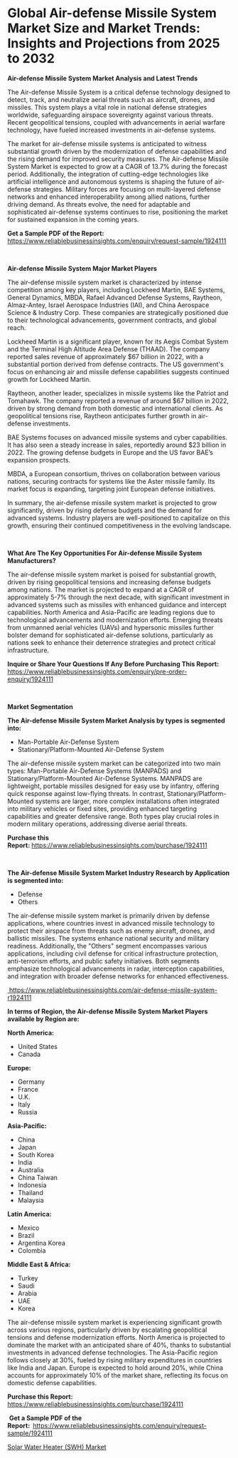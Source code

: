 <p><h1>Global Air-defense Missile System Market Size and Market Trends: Insights and Projections from 2025 to 2032</h1></p><p><strong>Air-defense Missile System Market Analysis and Latest Trends</strong></p>
<p><p>The Air-defense Missile System is a critical defense technology designed to detect, track, and neutralize aerial threats such as aircraft, drones, and missiles. This system plays a vital role in national defense strategies worldwide, safeguarding airspace sovereignty against various threats. Recent geopolitical tensions, coupled with advancements in aerial warfare technology, have fueled increased investments in air-defense systems.</p><p>The market for air-defense missile systems is anticipated to witness substantial growth driven by the modernization of defense capabilities and the rising demand for improved security measures. The Air-defense Missile System Market is expected to grow at a CAGR of 13.7% during the forecast period. Additionally, the integration of cutting-edge technologies like artificial intelligence and autonomous systems is shaping the future of air-defense strategies. Military forces are focusing on multi-layered defense networks and enhanced interoperability among allied nations, further driving demand. As threats evolve, the need for adaptable and sophisticated air-defense systems continues to rise, positioning the market for sustained expansion in the coming years.</p></p>
<p><strong>Get a Sample PDF of the Report:&nbsp;</strong> <a href="https://www.reliablebusinessinsights.com/enquiry/request-sample/1924111?utm_campaign=3077&utm_medium=2&utm_source=Github&utm_content=ia&utm_term=28032025&utm_id=air-defense-missile-system">https://www.reliablebusinessinsights.com/enquiry/request-sample/1924111</a></p>
<p>&nbsp;</p>
<p><strong>Air-defense Missile System Major Market Players</strong></p>
<p><p>The air-defense missile system market is characterized by intense competition among key players, including Lockheed Martin, BAE Systems, General Dynamics, MBDA, Rafael Advanced Defense Systems, Raytheon, Almaz-Antey, Israel Aerospace Industries (IAI), and China Aerospace Science & Industry Corp. These companies are strategically positioned due to their technological advancements, government contracts, and global reach.</p><p>Lockheed Martin is a significant player, known for its Aegis Combat System and the Terminal High Altitude Area Defense (THAAD). The company reported sales revenue of approximately $67 billion in 2022, with a substantial portion derived from defense contracts. The US government's focus on enhancing air and missile defense capabilities suggests continued growth for Lockheed Martin.</p><p>Raytheon, another leader, specializes in missile systems like the Patriot and Tomahawk. The company reported a revenue of around $67 billion in 2022, driven by strong demand from both domestic and international clients. As geopolitical tensions rise, Raytheon anticipates further growth in air-defense investments.</p><p>BAE Systems focuses on advanced missile systems and cyber capabilities. It has also seen a steady increase in sales, reportedly around $23 billion in 2022. The growing defense budgets in Europe and the US favor BAE’s expansion prospects.</p><p>MBDA, a European consortium, thrives on collaboration between various nations, securing contracts for systems like the Aster missile family. Its market focus is expanding, targeting joint European defense initiatives.</p><p>In summary, the air-defense missile system market is projected to grow significantly, driven by rising defense budgets and the demand for advanced systems. Industry players are well-positioned to capitalize on this growth, ensuring their continued competitiveness in the evolving landscape.</p></p>
<p>&nbsp;</p>
<p><strong>What Are The Key Opportunities For Air-defense Missile System Manufacturers?</strong></p>
<p><p>The air-defense missile system market is poised for substantial growth, driven by rising geopolitical tensions and increasing defense budgets among nations. The market is projected to expand at a CAGR of approximately 5-7% through the next decade, with significant investment in advanced systems such as missiles with enhanced guidance and intercept capabilities. North America and Asia-Pacific are leading regions due to technological advancements and modernization efforts. Emerging threats from unmanned aerial vehicles (UAVs) and hypersonic missiles further bolster demand for sophisticated air-defense solutions, particularly as nations seek to enhance their deterrence strategies and protect critical infrastructure. </p></p>
<p><strong>Inquire or Share Your Questions If Any Before Purchasing This Report:</strong> <a href="https://www.reliablebusinessinsights.com/enquiry/pre-order-enquiry/1924111?utm_campaign=3077&utm_medium=2&utm_source=Github&utm_content=ia&utm_term=28032025&utm_id=air-defense-missile-system">https://www.reliablebusinessinsights.com/enquiry/pre-order-enquiry/1924111</a></p>
<p>&nbsp;</p>
<p><strong>Market Segmentation</strong></p>
<p><strong>The Air-defense Missile System Market Analysis by types is segmented into:</strong></p>
<p><ul><li>Man-Portable Air-Defense System</li><li>Stationary/Platform-Mounted Air-Defense System</li></ul></p>
<p><p>The air-defense missile system market can be categorized into two main types: Man-Portable Air-Defense Systems (MANPADS) and Stationary/Platform-Mounted Air-Defense Systems. MANPADS are lightweight, portable missiles designed for easy use by infantry, offering quick response against low-flying threats. In contrast, Stationary/Platform-Mounted systems are larger, more complex installations often integrated into military vehicles or fixed sites, providing enhanced targeting capabilities and greater defensive range. Both types play crucial roles in modern military operations, addressing diverse aerial threats.</p></p>
<p><strong>Purchase this Report:&nbsp;</strong><a href="https://www.reliablebusinessinsights.com/purchase/1924111?utm_campaign=3077&utm_medium=2&utm_source=Github&utm_content=ia&utm_term=28032025&utm_id=air-defense-missile-system">https://www.reliablebusinessinsights.com/purchase/1924111</a></p>
<p>&nbsp;</p>
<p><strong>The Air-defense Missile System Market Industry Research by Application is segmented into:</strong></p>
<p><ul><li>Defense</li><li>Others</li></ul></p>
<p><p>The air-defense missile system market is primarily driven by defense applications, where countries invest in advanced missile technology to protect their airspace from threats such as enemy aircraft, drones, and ballistic missiles. The systems enhance national security and military readiness. Additionally, the "Others" segment encompasses various applications, including civil defense for critical infrastructure protection, anti-terrorism efforts, and public safety initiatives. Both segments emphasize technological advancements in radar, interception capabilities, and integration with broader defense networks for enhanced effectiveness.</p></p>
<p><a href="https://www.reliablebusinessinsights.com/air-defense-missile-system-r1924111?utm_campaign=3077&utm_medium=2&utm_source=Github&utm_content=ia&utm_term=28032025&utm_id=air-defense-missile-system">&nbsp;https://www.reliablebusinessinsights.com/air-defense-missile-system-r1924111</a></p>
<p><strong>In terms of Region, the Air-defense Missile System Market Players available by Region are:</strong></p>
<p>
    <p> <strong> North America: </strong>
        <ul>
            <li>United States</li>
            <li>Canada</li>
        </ul>
        </p> 
    <p> <strong> Europe: </strong>
        <ul>
            <li>Germany</li>
            <li>France</li>
            <li>U.K.</li>
            <li>Italy</li>
            <li>Russia</li>
        </ul>
        </p> 
    <p> <strong> Asia-Pacific: </strong>
        <ul>
            <li>China</li>
            <li>Japan</li>
            <li>South Korea</li>
            <li>India</li>
            <li>Australia</li>
            <li>China Taiwan</li>
            <li>Indonesia</li>
            <li>Thailand</li>
            <li>Malaysia</li>
        </ul>
        </p> 
    <p> <strong> Latin America: </strong>
        <ul>
            <li>Mexico</li>
            <li>Brazil</li>
            <li>Argentina Korea</li>
            <li>Colombia</li>
        </ul>
        </p> 
    <p> <strong> Middle East & Africa: </strong>
        <ul>
            <li>Turkey</li>
            <li>Saudi</li>
            <li>Arabia</li>
            <li>UAE</li>
            <li>Korea</li>
        </ul>
    </p>
    </p>
<p><p>The air-defense missile system market is experiencing significant growth across various regions, particularly driven by escalating geopolitical tensions and defense modernization efforts. North America is projected to dominate the market with an anticipated share of 40%, thanks to substantial investments in advanced defense technologies. The Asia-Pacific region follows closely at 30%, fueled by rising military expenditures in countries like India and Japan. Europe is expected to hold around 20%, while China accounts for approximately 10% of the market share, reflecting its focus on domestic defense capabilities.</p></p>
<p><strong>Purchase this Report: </strong><a href="https://www.reliablebusinessinsights.com/purchase/1924111?utm_campaign=3077&utm_medium=2&utm_source=Github&utm_content=ia&utm_term=28032025&utm_id=air-defense-missile-system">https://www.reliablebusinessinsights.com/purchase/1924111</a></p>
<p>&nbsp;<strong>Get a Sample PDF of the Report:&nbsp;&nbsp;</strong><a href="https://www.reliablebusinessinsights.com/enquiry/request-sample/1924111?utm_campaign=3077&utm_medium=2&utm_source=Github&utm_content=ia&utm_term=28032025&utm_id=air-defense-missile-system">https://www.reliablebusinessinsights.com/enquiry/request-sample/1924111</a></p>
<p><strong></strong></p>
<p><p><a href="https://github.com/akrachveslov/Market-Research-Report-List-1/blob/main/solar-water-heater-swh-market.md?utm_campaign=3077&utm_medium=2&utm_source=Github&utm_content=ia&utm_term=28032025&utm_id=air-defense-missile-system">Solar Water Heater (SWH) Market</a></p></p>